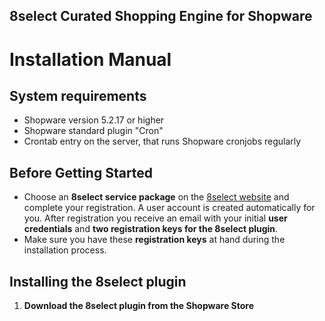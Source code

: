 ##  8select Curated Shopping Engine for Shopware
#  Installation Manual

## System requirements

- Shopware version 5.2.17 or higher 
- Shopware standard plugin "Cron"
- Crontab entry on the server, that runs Shopware cronjobs regularly


## Before Getting Started

- Choose an **8select service package** on the [8select website](https://www.8select.com/cse-pricing ) and complete your registration. A user account is created automatically for you. After registration you receive an email with your initial **user credentials** and **two registration keys for the 8select plugin**.
- Make sure you have these **registration keys** at hand during the installation process.


## Installing the 8select plugin
1. **Download the 8select plugin from the Shopware Store**
